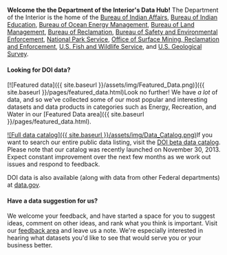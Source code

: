 **Welcome the the Department of the Interior's Data Hub!** The Department of the Interior is the home of the [Bureau of Indian Affairs](http://www.bia.gov/), [Bureau of Indian Education](http://www.bie.edu/), [Bureau of Ocean Energy Management](http://www.boem.gov/), [Bureau of Land Management](http://www.blm.gov/), [Bureau of Reclamation](http://www.usbr.gov/), [Bureau of Safety and Environmental Enforcement](http://www.bsee.gov), [National Park Service](http://www.nps.gov/), [Office of Surface Mining, Reclamation and Enforcement](http://www.osmre.gov), [U.S. Fish and Wildlife Service](http://www.fws.gov/), and [U.S. Geological Survey](http://www.usgs.gov/).

#### Looking for DOI data?

<span class="dataBadge">[![Featured data]({{ site.baseurl }}/assets/img/Featured_Data.png)]({{ site.baseurl }}/pages/featured_data.html)</span>Look no further! We have *a lot* of data, and so we've collected some of our most popular and interesting datasets and data products in categories such as Energy, Recreation, and Water in our [Featured Data area]({{ site.baseurl }}/pages/featured_data.html).

<div style="clear: both;"></div>

<span class="dataBadge">[![Full data catalog]({{ site.baseurl }}/assets/img/Data_Catalog.png)](http://data.doi.gov/)</span>If you want to search our entire public data listing, visit the [DOI beta data catalog](http://data.doi.gov/). Please note that our catalog was recently launched on November 30, 2013. Expect constant improvement over the next few months as we work out issues and respond to feedback.

DOI data is also available (along with data from other Federal departments) at [data.gov](http://www.data.gov/).


#### Have a data suggestion for us?

We welcome your feedback, and have started a space for you to suggest ideas, comment on other ideas, and rank what you think is important. Visit our [feedback area](http://usinterior.ideascale.com/) and leave us a note. We're especially interested in hearing what datasets you'd like to see that would serve you or your business better.


<!--
[![NPS logo]({{ site.baseurl }}/assets/img/NPS_logo_60h.gif)](http://www.nps.gov)
[![USGS logo]({{ site.baseurl }}/assets/img/USGS_logo_60h.gif)](http://www.usgs.gov)
[![FWS logo]({{ site.baseurl }}/assets/img/FWS_logo_60h.gif)](http://www.fws.gov)
[![BIA logo]({{ site.baseurl }}/assets/img/BIA_logo_60h.gif)](http://www.bia.gov)
[![BLM logo]({{ site.baseurl }}/assets/img/BLM_logo_60h.gif)](http://www.blm.gov)
[![USBR logo]({{ site.baseurl }}/assets/img/USBR_logo_60h.gif)](http://www.usbr.gov)
[![BOEM logo]({{ site.baseurl }}/assets/img/BOEM_logo_60h.jpg)](http://www.boem.gov)
[![BSEE logo]({{ site.baseurl }}/assets/img/BSEE_logo_60h.jpg)](http://www.bsee.gov)
[![OSM logo]({{ site.baseurl }}/assets/img/OSM_logo_60h.jpg)](http://www.osmre.gov)
-->

<!-- 
#### News

#### Developers

#### Open Data at DOI
 -->